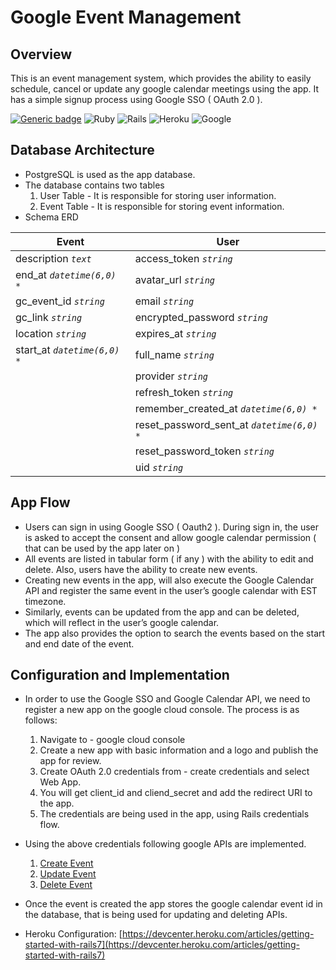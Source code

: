 # Google Event Management

## Overview
This is an event management system, which provides the ability to easily schedule, cancel or update any google calendar meetings using the app. It has a simple signup process using Google SSO ( OAuth 2.0 ).

[![Generic badge](https://img.shields.io/badge/Version-1.0-COLOR.svg)](https://github.com/blacklabel-dev/google-calendar-event-management/) ![Ruby](https://img.shields.io/badge/ruby-%23CC342D.svg?style=for-the-badge&logo=ruby&logoColor=white) ![Rails](https://img.shields.io/badge/rails-%23CC0000.svg?style=for-the-badge&logo=ruby-on-rails&logoColor=white) ![Heroku](https://img.shields.io/badge/heroku-%23430098.svg?style=for-the-badge&logo=heroku&logoColor=white) ![Google](https://img.shields.io/badge/google-4285F4?style=for-the-badge&logo=google&logoColor=white)

## Database Architecture

- PostgreSQL is used as the app database.
- The database contains two tables
  1. User Table - It is responsible for storing user information.
  2. Event Table - It is responsible for storing event information.
- Schema ERD

|Event                          |User                                         |
|-------------------------------|---------------------------------------------|
|description _`text`_           |access_token _`string`_                      |
|end_at _`datetime(6,0) *`_     |avatar_url _`string`_                        |
|gc_event_id _`string`_         |email _`string`_                             |
|gc_link _`string`_             |encrypted_password _`string`_                |
|location _`string`_            |expires_at _`string`_                        |
|start_at _`datetime(6,0) *`_   |full_name _`string`_                         |
|                               |provider _`string`_                          |
|                               |refresh_token _`string`_                     |
|                               |remember_created_at _`datetime(6,0) *`_      |
|                               |reset_password_sent_at _`datetime(6,0) *`_   |
|                               |reset_password_token _`string`_              |
|                               |uid _`string`_                               |

## App Flow

- Users can sign in using Google SSO ( Oauth2 ). During sign in, the user is asked to accept the consent and allow google calendar permission ( that can be used by the app later on )
- All events are listed in tabular form ( if any ) with the ability to edit and delete. Also, users have the ability to create new events. 
- Creating new events in the app, will also execute the Google Calendar API and register the same event in the user’s google calendar with EST timezone. 
- Similarly, events can be updated from the app and can be deleted, which will reflect in the user’s google calendar. 
- The app also provides the option to search the events based on the start and end date of the event. 


## Configuration and Implementation

- In order to use the Google SSO and Google Calendar API, we need to register a new app on the google cloud console. The process is as follows: 
  1. Navigate to - google cloud console
  2. Create a new app with basic information and a logo and publish the app for review.
  3. Create OAuth 2.0 credentials from - create credentials and select Web App. 
  4. You will get client_id and cliend_secret and add the redirect URI to the app.
  5. The credentials are being used in the app, using Rails credentials flow.

- Using the above credentials following google APIs are implemented.
   1. [Create Event](https://developers.google.com/calendar/api/v3/reference/events/insert)
   2. [Update Event](https://developers.google.com/calendar/api/v3/reference/events/update)
   3. [Delete Event](https://developers.google.com/calendar/api/v3/reference/events/delete)
 
 - Once the event is created the app stores the google calendar event id in the database, that is being used for updating and deleting APIs. 

- Heroku Configuration: [https://devcenter.heroku.com/articles/getting-started-with-rails7](https://devcenter.heroku.com/articles/getting-started-with-rails7)